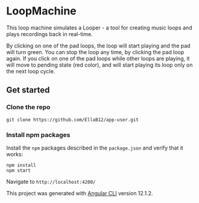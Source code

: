 # LoopMachine

This loop machine simulates a Looper - a tool for creating music loops and plays recordings back in real-time.

By clicking on one of the pad loops, the loop will start playing and the pad will turn green.
You can stop the loop any time, by clicking the pad loop again. 
If you click on one of the pad loops while other loops are playing, it will move to pending state (red color), and will start playing its loop only on the
next loop cycle.

## Get started

### Clone the repo

```shell
git clone https://github.com/EllaB12/app-user.git

```

### Install npm packages

Install the `npm` packages described in the `package.json` and verify that it works:

```shell
npm install
npm start
```

Navigate to `http://localhost:4200/`


This project was generated with [Angular CLI](https://github.com/angular/angular-cli) version 12.1.2.
